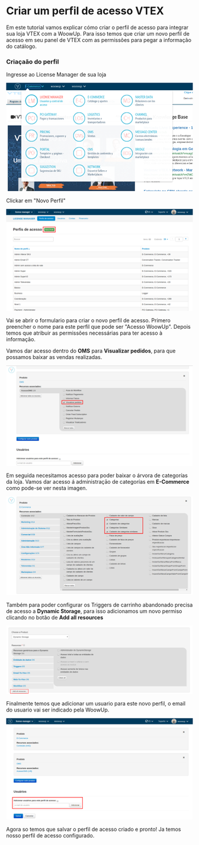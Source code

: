 # Criar um perfil de acesso VTEX

Em este tutorial vamos explicar cómo criar o perfil de acesso para integrar sua loja VTEX com a WoowUp. Para isso temos que criar um novo perfil de acesso em seu panel de VTEX com as permissões para pegar a informação do catálogo.

### Criaçaão do perfil

Ingresse ao License Manager de sua loja

![](src/perfil_acceso_1.png)

Clickar em "Novo Perfil"

![](src/perfil_acceso_2.png)

Vai se abrir o formulario para criar o novo perfil de acesso. Primero preencher o nome para este perfil que pode ser "Acesso WoowUp". Depois temos que atribuir as permissões necessárias para ter acesso à informaçāo.

Vamos dar acesso dentro do **OMS** para **Visualizar pedidos**, para que possamos baixar as vendas realizadas.

![](src/perfil_acceso_3.png)

Em seguida necesitamos acesso para poder baixar o árvora de categorías da loja. Vamos dar acesso á administraçāo de categorías em **E-Commerce** como pode-se ver nesta imagen.

![](src/perfil_acceso_4.png)

Também para poder configurar os Triggers de carrinho abandonado precisa de acesso a **Dynamic Storage**, para isso adicionamos um novo permiso clicando no botão de __Add all resources__

![](src/perfil_acceso_4_2.png)

Finalmente temos que adicionar um usuario para este novo perfil, o email do usuario vai ser indicado pela WoowUp.

![](src/perfil_acceso_5.png)

Agora so temos que salvar o perfil de acesso criado e pronto! Ja temos nosso perfil de acesso configurado.
